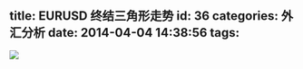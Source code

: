 title: EURUSD 终结三角形走势
id: 36
categories: 外汇分析
date: 2014-04-04 14:38:56
tags:
---

![](http://eurusd.qiniudn.com/6.png)